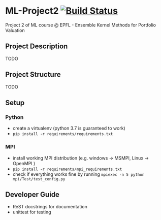 # ML-Project2 [![Build Status](https://travis-ci.org/tlpss/ML-Project2.svg?branch=master)](https://travis-ci.org/tlpss/ML-Project2)
Project 2 of ML course @ EPFL - Ensemble Kernel Methods for Portfolio Valuation

## Project Description 
TODO
## Project Structure
TODO
## Setup
### Python 
- create a virtualenv (python 3.7 is guaranteed to work)
- `pip install -r requirements/requirements.txt`

### MPI
- install working MPI distribution (e.g. windows -> MSMPI, Linux -> OpenMPI )
- `pip install -r requirements/mpi_requirements.txt`
- check if everything works fine by running `mpiexec -n 5 python mpi/Test/test_config.py`

## Developer Guide 
- ReST docstrings for documentation
- unittest for testing

